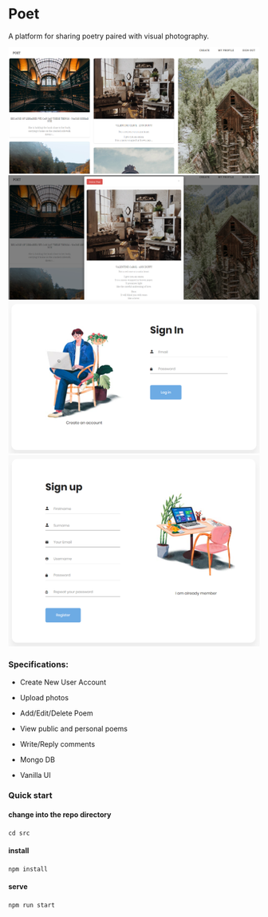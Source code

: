 # Poet
A platform for sharing poetry paired with visual
photography.

![Main Page](main-page.PNG)
![View Poem](view-poem.PNG)
![Sign In](sign-in.PNG)
![Sign Up](sign-up.PNG)

###  Specifications:
* Create New User Account
* Upload photos
* Add/Edit/Delete Poem
* View public and personal poems
* Write/Reply comments

* Mongo DB
* Vanilla UI

### Quick start

#### change into the repo directory
`cd src`

#### install
`npm install`

#### serve               
`npm run start`
